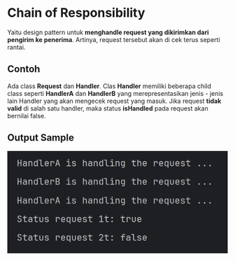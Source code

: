 # Chain of Responsibility

Yaitu design pattern untuk **menghandle request yang dikirimkan dari pengirim ke penerima**. Artinya, request tersebut akan di cek terus seperti rantai.

## Contoh
Ada class **Request** dan **Handler**. Clas **Handler** memiliki beberapa child class seperti **HandlerA** dan **HandlerB** yang merepresentasikan jenis - jenis lain Handler yang akan mengecek request yang masuk. Jika request **tidak valid** di salah satu handler, maka status **isHandled** pada request akan bernilai false.

## Output Sample
![output](./src/img/screenshot/output.png)